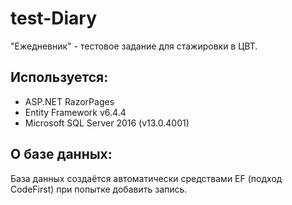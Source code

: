# test-Diary
"Ежедневник" - тестовое задание для стажировки в ЦВТ.
## Используется:
- ASP.NET RazorPages
- Entity Framework v6.4.4
- Microsoft SQL Server 2016 (v13.0.4001)

## О базе данных:
База данных создаётся автоматически средствами EF (подход CodeFirst) при попытке добавить запись.

